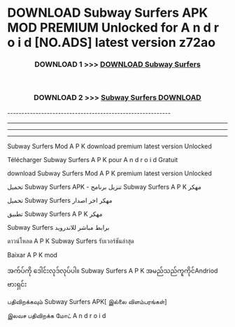 # DOWNLOAD Subway Surfers APK MOD PREMIUM Unlocked for A n d r o i d [NO.ADS] latest version z72ao 



<div align="center">

<h3>DOWNLOAD 1 >>> <a href="https://getmod2.web.app/?judul=Subway Surfers">DOWNLOAD Subway Surfers</a></h3><br>

<h3>DOWNLOAD 2 >>> <a href="https://getmod2.web.app/?judul=Subway Surfers">Subway Surfers DOWNLOAD </a></h3>

</div>
----------------------------------------------------------

----------------------------------------------------------

----------------------------------------------------------

----------------------------------------------------------

Subway Surfers Mod A P K download premium latest version Unlocked

Télécharger Subway Surfers A P K pour A n d r o i d Gratuit

download Subway Surfers Mod A P K premium latest version Unlocked

تحميل Subway Surfers APK - تنزيل برنامج Subway Surfers A P K مهكر

تحميل Subway Surfers مهكر اخر اصدار

تطبيق Subway Surfers A P K مهكر

Subway Surfers برابط مباشر للاندرويد

ดาวน์โหลด A P K Subway Surfers รับเวอร์ชันล่าสุด

Baixar A P K mod

အက်ပ်ကို ဒေါင်းလုဒ်လုပ်ပါ။ Subway Surfers A P K အမည်သည်ကူကိုင်Andriod ဗားရှင်း

பதிவிறக்கவும் Subway Surfers APK[ இல்லை விளம்பரங்கள்] 
 
இலவச பதிவிறக்க மோட் A n d r o i d



